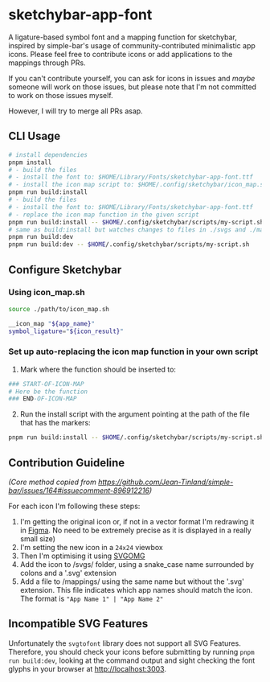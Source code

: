 # sketchybar-app-font

A ligature-based symbol font and a mapping function for sketchybar, inspired by simple-bar's usage of community-contributed minimalistic app icons.
Please feel free to contribute icons or add applications to the mappings through PRs.

If you can't contribute yourself, you can ask for icons in issues and _maybe_ someone will work on those issues, but please note that I'm not committed to work on those issues myself.

However, I will try to merge all PRs asap.

## CLI Usage

```bash
# install dependencies
pnpm install
# - build the files
# - install the font to: $HOME/Library/Fonts/sketchybar-app-font.ttf
# - install the icon map script to: $HOME/.config/sketchybar/icon_map.sh
pnpm run build:install
# - build the files
# - install the font to: $HOME/Library/Fonts/sketchybar-app-font.ttf
# - replace the icon map function in the given script
pnpm run build:install -- $HOME/.config/sketchybar/scripts/my-script.sh
# same as build:install but watches changes to files in ./svgs and ./mappings and refires
pnpm run build:dev
pnpm run build:dev -- $HOME/.config/sketchybar/scripts/my-script.sh
```

## Configure Sketchybar

### Using icon_map.sh

```bash
source ./path/to/icon_map.sh

__icon_map "${app_name}"
symbol_ligature="${icon_result}"
```

### Set up auto-replacing the icon map function in your own script

1. Mark where the function should be inserted to:

```bash
### START-OF-ICON-MAP
# Here be the function
### END-OF-ICON-MAP
```

2. Run the install script with the argument pointing at the path of the file that has the markers:

```bash
pnpm run build:install -- $HOME/.config/sketchybar/scripts/my-script.sh
```

## Contribution Guideline

_(Core method copied from <https://github.com/Jean-Tinland/simple-bar/issues/164#issuecomment-896912216>)_

For each icon I'm following these steps:

1. I'm getting the original icon or, if not in a vector format I'm redrawing it in [Figma](https://www.figma.com). No need to be extremely precise as it is displayed in a really small size)
2. I'm setting the new icon in a `24x24` viewbox
3. Then I'm optimising it using [SVGOMG](https://jakearchibald.github.io/svgomg/)
4. Add the icon to /svgs/ folder, using a snake_case name surrounded by colons and a '.svg' extension
5. Add a file to /mappings/ using the same name but without the '.svg' extension. This file indicates which app names should match the icon. The format is `"App Name 1" | "App Name 2"`

## Incompatible SVG Features

Unfortunately the `svgtofont` library does not support all SVG Features. Therefore, you should check your icons before submitting by running `pnpm run build:dev`, looking at the command output and sight checking the font glyphs in your browser at <http://localhost:3003>.
